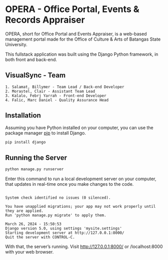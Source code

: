 # OPERA - Office Portal, Events & Records Appraiser

OPERA, short for Office Portal and Events  Appraiser, is a web-based management portal made for the Office of Culture & Arts of Batangas State University.

This fullstack application was built using the Django Python framework, in both front and back-end.

## VisualSync - Team
```
1. Salamat, Billymer - Team Lead / Back-end Developer
2. Morastel, Clair - Assistant Team Lead
3. Kalalo, Febrj Yarrah - Front-end Developer
4. Falic, Marc Daniel - Quality Assurance Head
```

## Installation

Assuming you have Python installed on your computer, you can use the package manager [pip](https://pip.pypa.io/en/stable/) to install Django.

```bash
pip install django
```

## Running the Server

```python
python manage.py runserver
```
Enter this command to run a local development server on your computer, that updates in real-time once you make changes to the code.
```Performing system checks...

System check identified no issues (0 silenced).

You have unapplied migrations; your app may not work properly until they are applied.
Run 'python manage.py migrate' to apply them.

March 26, 2024 - 15:50:53
Django version 5.0, using settings 'mysite.settings'
Starting development server at http://127.0.0.1:8000/ 
Quit the server with CONTROL-C.
```

With that, the server’s running. Visit http://127.0.0.1:8000/ or /localhost:8000 with your web browser.
